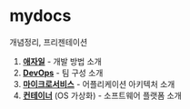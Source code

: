 # mydocs
개념정리, 프리젠테이션

1. [**애자일**](./애자일.md) - 개발 방법 소개
1. [**DevOps**](./데브옵스.md) - 팀 구성 소개
1. [**마이크로서비스**](./마이크로서비스.md) - 어플리케이션 아키텍처 소개
1. [**컨테이너**](./도커.md) (OS 가상화) - 소프트웨어 플랫폼 소개
